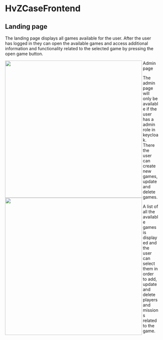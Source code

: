 # HvZCaseFrontend

## Landing page

The landing page displays all games available for the user. After the user has logged in they can open the available games and access additional information and functionality related to the selected game by pressing the open game button.

<img align="left" width=450 src="https://i.imgur.com/t3SpkHo.png">
<img align="left" width=450 src="https://i.imgur.com/W8brwqc.png>

## Admin page 
The admin page will only be available if the user has a admin role in keycloak. There the user can create new games, update and delete games. 

A list of all the available games is displayed and the user can select them in order to add, update and delete players and missions related to the game.
